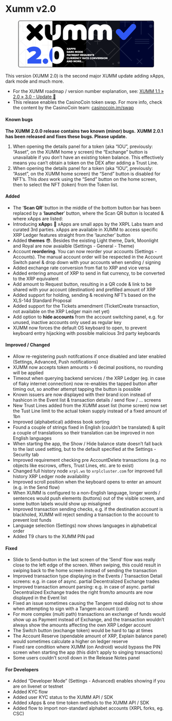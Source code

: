 # Xumm v2.0

<figure><img src="../.gitbook/assets/Xumm 20.png" alt=""><figcaption></figcaption></figure>

This version (XUMM 2.0) is the second major XUMM update adding xApps, dark mode and much more.

* For the XUMM roadmap / version number explanation, see: [XUMM 1.1 » 2.0 » 3.0 - Update 🎉](https://support.xumm.app/hc/en-us/articles/360020965240)
* This release enables the CasinoCoin token swap. For more info, check the content by the CasinoCoin team: [casinocoin.im/swap](https://casinocoin.im/swap)

#### **Known bugs**

**The XUMM 2.0.0 release contains two known (minor) bugs.** **XUMM 2.0.1 has been released and fixes these bugs. Please update.**

1. When opening the details panel for a token (aka “IOU”, previously: “Asset”, on the XUMM home y screen) the “Exchange” button is unavailable if you don’t have an existing token balance. This effectively means you can’t obtain a token on the DEX after adding a Trust Line.
2. When opening the details panel for a token (aka “IOU”, previously: “Asset”, on the XUMM home screen) the “Send” button is disabled for NFT’s. This _does_ work using the “Send” button on the home screen, then to select the NFT (token) from the Token list.

#### **Added**

* The ‘**Scan QR**’ button in the middle of the bottom button bar has been replaced by a ‘**launcher**’ button, where the Scan QR button is located & where xApps are listed:
* Introducing **xApp**s 🚀 xApps are small apps by the XRPL Labs team and curated 3rd parties. xApps are available in XUMM to access specific XRP Ledger features straight from the ‘launcher’ button
* Added **themes** 😎. Besides the existing Light theme, Dark, Moonlight and Royal are now avaialble (Settings - General - Theme)
* Account **reordering**. You can now reorder your accounts (Settings - Accounts). The manual account order will be respected in the Account Switch panel & drop down with your accounts when sending / signing
* Added exchange rate conversion from fiat to XRP and vice versa
* Added entering amount of XRP to send in fiat currency, to be converted to the XRP equivalent
* Add amount to Request button, resulting in a QR code & link to be shared with your account (destination) and prefilled amount of XRP
* Added support for holding, sending & receiving NFT’s based on the XLS-14d Standard Proposal
* Added support for the Tickets amendment (TicketCreate transaction, not available on the XRP Ledger main net yet)
* Add option to **hide accounts** from the account switching panel, e.g. for unused, inactive accounts only used as regular key
* XUMM now forces the default OS keyboard to open, to prevent keyboard entry hijacking with possible malicious 3rd party keyboards

#### **Improved / Changed**

* Allow re-registering push notifcations if once disabled and later enabled (Settings, Advanced, Push notifications)
* XUMM now accepts token amounts > 6 decimal positions, no rounding will be applied
* Timeout when querying backend services / the XRP Ledger (eg. in case of flaky internet connection) now re-enables the tapped button after timing out, so another attempt tapping the button is possible
* Known issuers are now displayed with their brand icon instead of hashicon in the Event list & transaction details / send flow / … screens
* New Trust Lines added from the XUMM asset list (home screen) now set the Tust Line limit to the actual token supply instead of a fixed amount of 1bn
* Improved (alphabetical) address book sorting
* Found a couple of strings fixed in English (couldn’t be translated) & split a couple of translations so their translation can be improved in non English languages
* When starting the app, the Show / Hide balance state doesn’t fall back to the last used setting, but to the default specified at the Settings - Security tab
* Improved requirement checking pre AccountDelete transactions (e.g. no objects like escrows, offers, Trust Lines, etc. are to exist)
* Changed full history node `xrpl.ws` to `xrplcluster.com` for improved full history XRP Ledger node availability
* Improved scroll position when the keyboard opens to enter an amount (e.g. in the Send flow)
* When XUMM is configured to a non-English language, longer words / sentences would push elements (buttons) out of the visible screen, and some button labels would show up misaligned
* Improved transaction sending checks, e.g. if the destination account is blackholed, XUMM will reject sending a transaction to the account to prevent lost funds
* Language selection (Settings) now shows languages in alphabetical order
* Added T9 chars to the XUMM PIN pad

#### **Fixed**

* Slide to Send-button in the last screen of the ‘Send’ flow was really close to the left edge of the screen. When swiping, this could result in swiping back to the home screen instead of sending the transaction
* Improved transaction type displaying in the Events / Transaction Detail screens: e.g. in case of async. partial Decentralized Exchange trades
* Improved transaction amount parsing: e.g. in case of async. partial Decentralized Exchange trades the right from/to amounts are now displayed in the Event list
* Fixed an issue sometimes causing the Tangem read dialog not to show when attempting to sign with a Tangem account (card)
* For more complex (multi path) transactions an exchange of funds would show up as Payment instead of Exchange, and the transaction wouldn’t always show the amounts affecting the own XRP Ledger account
* The Switch button (exchange token) would be hard to tap at times
* The Account Reserve (spendable amount of XRP, Explain balance panel) would sometimes calculate a higher on ledger reserve
* Fixed rare condition where XUMM (on Android) would bypass the PIN screen when starting the app (this didn’t apply to singing transactions)
* Some users couldn’t scroll down in the Release Notes panel

#### **For Developers**

* Added “Developer Mode” (Settings - Advanced) enables showing if you are on livenet or testnet
* Added KYC flow
* Added user KYC status to the XUMM API / SDK
* Added xApps & one time token methods to the XUMM API / SDK
* Added flow to import non-standard alphabet accounts (XRPL forks, eg. CSC)
